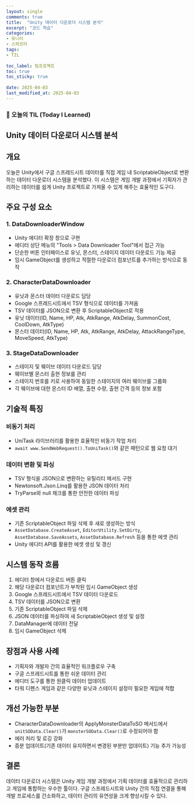```yaml
---
layout: single
comments: true
title:  "Unity 데이터 다운로더 시스템 분석"
excerpt: "코드 학습"
categories: 
- 유니티
- 스파르타
tags:
- TIL
 
toc_label: 팀프로젝트
toc: true
toc_sticky: true
 
date: 2025-04-03
last_modified_at: 2025-04-03
---
```


### 📆 오늘의 TIL (Today I Learned)

## Unity 데이터 다운로더 시스템 분석

## 개요

오늘은 Unity에서 구글 스프레드시트 데이터를 직접 게임 내 ScriptableObject로 변환하는 데이터 다운로더 시스템을 분석했다. 이 시스템은 게임 개발 과정에서 기획자가 관리하는 데이터를 쉽게 Unity 프로젝트로 가져올 수 있게 해주는 효율적인 도구다.

## 주요 구성 요소

### 1. DataDownloaderWindow

- Unity 에디터 확장 창으로 구현
- 에디터 상단 메뉴의 "Tools > Data Downloader Tool"에서 접근 가능
- 단순한 버튼 인터페이스로 유닛, 몬스터, 스테이지 데이터 다운로드 기능 제공
- 임시 GameObject를 생성하고 적절한 다운로더 컴포넌트를 추가하는 방식으로 동작

### 2. CharacterDataDownloader

- 유닛과 몬스터 데이터 다운로드 담당
- Google 스프레드시트에서 TSV 형식으로 데이터를 가져옴
- TSV 데이터를 JSON으로 변환 후 ScriptableObject로 적용
- 유닛 데이터(ID, Name, HP, Atk, AtkRange, AtkDelay, SummonCost, CoolDown, AtkType)
- 몬스터 데이터(ID, Name, HP, Atk, AtkRange, AtkDelay, AttackRangeType, MoveSpeed, AtkType)

### 3. StageDataDownloader

- 스테이지 및 웨이브 데이터 다운로드 담당
- 웨이브별 몬스터 출현 정보를 관리
- 스테이지 번호를 키로 사용하여 동일한 스테이지의 여러 웨이브를 그룹화
- 각 웨이브에 대한 몬스터 ID 배열, 출현 수량, 출현 간격 등의 정보 포함

## 기술적 특징

### 비동기 처리

- UniTask 라이브러리를 활용한 효율적인 비동기 작업 처리
- `await www.SendWebRequest().ToUniTask()`와 같은 패턴으로 웹 요청 대기

### 데이터 변환 및 파싱

- TSV 형식을 JSON으로 변환하는 유틸리티 메서드 구현
- Newtonsoft.Json.Linq를 활용한 JSON 데이터 처리
- TryParse와 null 체크를 통한 안전한 데이터 파싱

### 에셋 관리

- 기존 ScriptableObject 파일 삭제 후 새로 생성하는 방식
- `AssetDatabase.CreateAsset`, `EditorUtility.SetDirty`, `AssetDatabase.SaveAssets`, `AssetDatabase.Refresh` 등을 통한 에셋 관리
- Unity 에디터 API를 활용한 에셋 생성 및 갱신

## 시스템 동작 흐름

1. 에디터 창에서 다운로드 버튼 클릭
2. 해당 다운로더 컴포넌트가 부착된 임시 GameObject 생성
3. Google 스프레드시트에서 TSV 데이터 다운로드
4. TSV 데이터를 JSON으로 변환
5. 기존 ScriptableObject 파일 삭제
6. JSON 데이터를 파싱하여 새 ScriptableObject 생성 및 설정
7. DataManager에 데이터 전달
8. 임시 GameObject 삭제

## 장점과 사용 사례

- 기획자와 개발자 간의 효율적인 워크플로우 구축
- 구글 스프레드시트를 통한 쉬운 데이터 관리
- 에디터 도구를 통한 원클릭 데이터 업데이트
- 타워 디펜스 게임과 같은 다양한 유닛과 스테이지 설정이 필요한 게임에 적합

## 개선 가능한 부분

- CharacterDataDownloader의 ApplyMonsterDataToSO 메서드에서 `unitSOData.Clear()`가 `monsterSOData.Clear()`로 수정되어야 함
- 에러 처리 및 로깅 강화
- 증분 업데이트(기존 데이터 유지하면서 변경된 부분만 업데이트) 기능 추가 가능성

## 결론

데이터 다운로더 시스템은 Unity 게임 개발 과정에서 기획 데이터를 효율적으로 관리하고 게임에 통합하는 우수한 툴이다. 구글 스프레드시트와 Unity 간의 직접 연결을 통해 개발 프로세스를 간소화하고, 데이터 관리의 유연성을 크게 향상시킬 수 있다.
